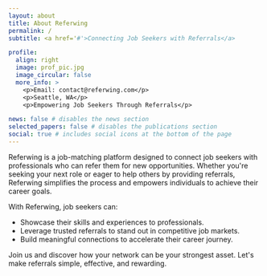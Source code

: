 ```yaml
---
layout: about
title: About Referwing
permalink: /
subtitle: <a href='#'>Connecting Job Seekers with Referrals</a>

profile:
  align: right
  image: prof_pic.jpg
  image_circular: false
  more_info: >
    <p>Email: contact@referwing.com</p>
    <p>Seattle, WA</p>
    <p>Empowering Job Seekers Through Referrals</p>

news: false # disables the news section
selected_papers: false # disables the publications section
social: true # includes social icons at the bottom of the page
---
```


Referwing is a job-matching platform designed to connect job seekers with professionals who can refer them for new opportunities. Whether you're seeking your next role or eager to help others by providing referrals, Referwing simplifies the process and empowers individuals to achieve their career goals.

With Referwing, job seekers can:
- Showcase their skills and experiences to professionals.
- Leverage trusted referrals to stand out in competitive job markets.
- Build meaningful connections to accelerate their career journey.

Join us and discover how your network can be your strongest asset. Let's make referrals simple, effective, and rewarding.
